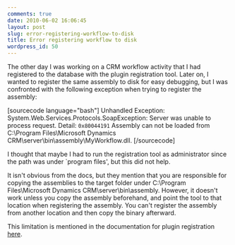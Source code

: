 ```yaml
---
comments: true
date: 2010-06-02 16:06:45
layout: post
slug: error-registering-workflow-to-disk
title: Error registering workflow to disk
wordpress_id: 50
---
```


The other day I was working on a CRM workflow activity that I had registered to the database with the plugin registration tool. Later on, I wanted to register the same assembly to disk for easy debugging, but I was confronted with the following exception when trying to register the assembly:

[sourcecode language="bash"]
Unhandled Exception: System.Web.Services.Protocols.SoapException: Server was unable to process request.
Detail: <detail><error>
  <code>0x80044191</code>
  <description>Assembly can not be loaded from C:\Program Files\Microsoft Dynamics CRM\server\bin\assembly\MyWorkflow.dll.</description>
[/sourcecode]

I thought that maybe I had to run the registration tool as administrator since the path was under `program files', but this did not help.

It isn't obvious from the docs, but they mention that you are responsible for copying the assemblies to the target folder under C:\Program Files\Microsoft Dynamics CRM\server\bin\assembly. However, it doesn't work unless you copy the assembly beforehand, and point the tool to that location when registering the assembly. You can't register the assembly from another location and then copy the binary afterward.

This limitation is mentioned in the documentation for plugin registration [here](http://msdn.microsoft.com/en-us/library/cc151098.aspx).
